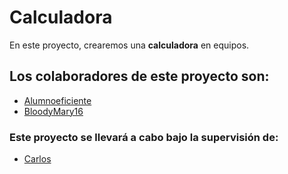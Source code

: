 # Calculadora
En este proyecto, crearemos una **calculadora** en equipos. 

## Los colaboradores de este proyecto son: 
  * [Alumnoeficiente](https://github.com/alumnoeficiente)
  * [BloodyMary16](https://github.com/BloodyMary16)
  
### Este proyecto se llevará a cabo bajo la supervisión de: 
 * [Carlos](https://github.com/saulroc)
  
  
